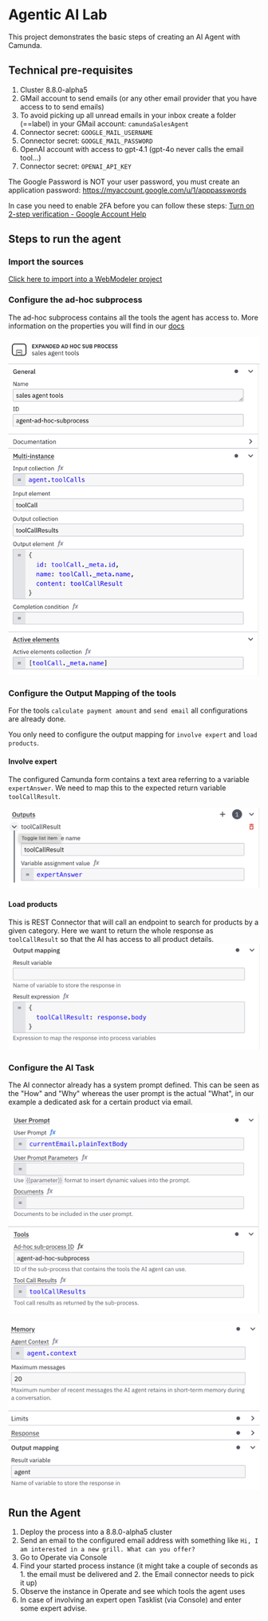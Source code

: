 # Agentic AI Lab 

This project demonstrates the basic steps of creating an AI Agent with Camunda.

## Technical pre-requisites
1. Cluster 8.8.0-alpha5
2. GMail account to send emails (or any other email provider that you have access to to send emails)
3. To avoid picking up all unread emails in your inbox create a folder (==label) in your GMail account: ```camundaSalesAgent```
4. Connector secret: ```GOOGLE_MAIL_USERNAME```
5. Connector secret: ```GOOGLE_MAIL_PASSWORD```
6. OpenAI account with access to gpt-4.1 (gpt-4o never calls the email tool...)  
7. Connector secret: ```OPENAI_API_KEY```

The Google Password is NOT your user password, you must create an application password:
https://myaccount.google.com/u/1/apppasswords

In case you need to enable 2FA before you can follow these steps:
[Turn on 2-step verification - Google Account Help](https://support.google.com/accounts/answer/185839?hl=en)

## Steps to run the agent

### Import the sources
[Click here to import into a WebModeler project](https://modeler.cloud.camunda.io/import/processes?source=https://raw.githubusercontent.com/McAlm/Agentic-AI-Lab/refs/heads/main/Agentic%20AI%20Lab.bpmn,https://raw.githubusercontent.com/McAlm/Agentic-AI-Lab/refs/heads/main/expert.form,https://raw.githubusercontent.com/McAlm/Agentic-AI-Lab/refs/heads/main/README.md)

### Configure the ad-hoc subprocess
The ad-hoc subprocess contains all the tools the agent has access to.
More information on the properties you will find in our [docs](https://docs.camunda.io/docs/next/components/connectors/out-of-the-box-connectors/agentic-ai-aiagent-example/#configure-properties)

![Ad-Hoc subprocess configuration](images/adhocSubprocess.png)

### Configure the Output Mapping of the tools
For the tools ```calculate payment amount``` and ```send email``` all configurations are already done.

You only need to configure the output mapping for ```involve expert``` and ```load products```.

#### Involve expert
The configured Camunda form contains a text area referring to a variable ```expertAnswer```. We need to map this to the expected return variable ```toolCallResult```.

![Output Mapping Expert Task](images/outputMappingExpertTask.png)

#### Load products
This is REST Connector that will call an endpoint to search for products by a given category. Here we want to return the whole response as ```toolCallResult``` so that the AI has access to all product details.
![Output Mapping Load Products Task](images/outputMappingLoadProductsREST.png)

### Configure the AI Task

The AI connector already has a system prompt defined. This can be seen as the "How" and "Why" whereas the user prompt is the actual "What", in our example a dedicated ask for a certain product via email.

![Agent User Prompt](images/agentConfig1.png)

![Agent Memory](images/agentConfig2.png)


## Run the Agent
1. Deploy the process into a 8.8.0-alpha5 cluster
2. Send an email to the configured email address with something like 
```Hi, I am interested in a new grill. What can you offer?```
3. Go to Operate via Console
4. Find your started process instance (it might take a couple of seconds as 1. the email must be delivered and 2. the Email connector needs to pick it up)
5. Observe the instance in Operate and see which tools the agent uses
6. In case of involving an expert open Tasklist (via Console) and enter some expert advise.



